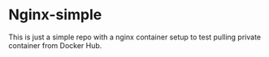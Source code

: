 # Nginx-simple

This is just a simple repo with a nginx container setup to test pulling private container from Docker Hub.
